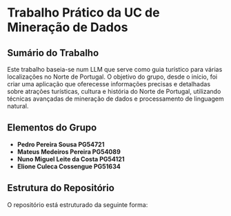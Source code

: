 
# Trabalho Prático da UC de Mineração de Dados 

## Sumário do Trabalho
Este trabalho baseia-se num LLM que serve como guia turístico para várias localizações no Norte de Portugal. O objetivo do grupo, desde o início, foi criar uma aplicação que oferecesse informações precisas e detalhadas sobre atrações turísticas, cultura e história do Norte de Portugal, utilizando técnicas avançadas de mineração de dados e processamento de linguagem natural.

## Elementos do Grupo

- **Pedro Pereira Sousa PG54721**
- **Mateus Medeiros Pereira PG54089**
- **Nuno Miguel Leite da Costa PG54121**
- **Elione Culeca Cossengue PG51634**

## Estrutura do Repositório

O repositório está estruturado da seguinte forma:


 
 
